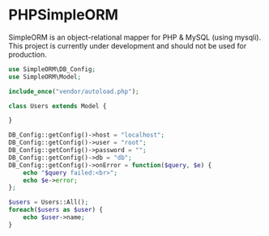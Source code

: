 # PHPSimpleORM
SimpleORM is an object-relational mapper for PHP & MySQL (using mysqli).
This project is currently under development and should not be used for production.

```php
use SimpleORM\DB_Config;
use SimpleORM\Model;

include_once("vendor/autoload.php");

class Users extends Model {

}

DB_Config::getConfig()->host = "localhost";
DB_Config::getConfig()->user = "root";
DB_Config::getConfig()->password = "";
DB_Config::getConfig()->db = "db";
DB_Config::getConfig()->onError = function($query, $e) {
    echo "$query failed:<br>";
    echo $e->error;
};

$users = Users::All();
foreach($users as $user) {
    echo $user->name;
}
```
